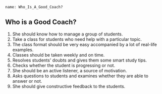 ```ngMeta
name: Who_Is_A_Good_Coach?
```

## Who is a Good Coach?

1. She should know how to manage a group of students.
2. Take a class for students who need help with a particular topic.
3. The class format should be very easy accompanied by a lot of real-life examples.
4. Classes should be taken weekly and on time.
5. Resolves students' doubts and gives them some smart study tips.
6. Checks whether the student is progressing or not.
7. She should be an active listener, a source of motivation.
8. Asks questions to students and examines whether they are able to answer or not.
9. She should give constructive feedback to the students.



